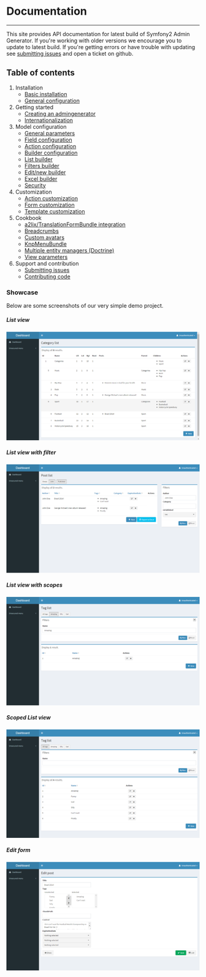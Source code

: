 # Documentation
---------------------------------------
This site provides API documentation for latest build of Symfony2 Admin Generator. If you're working with older versions we encourage you to update to latest build. If you're getting errors or have trouble with updating see [submitting issues][support-issues] and open a ticket on github.

## Table of contents
1. Installation
    - [Basic installation][install-base-install]
    - [General configuration][install-general-configuration]
2. Getting started
 	- [Creating an admingenerator][start-create-admin]
 	- [Internationalization][start-internationalization]
3. Model configuration
 	- [General parameters][start-general-params]
 	- [Field configuration][start-field-configuration]
 	- [Action configuration][start-action-configuration]
 	- [Builder configuration][start-builder-configuration]
 	- [List builder][start-list-builder]
 	- [Filters builder][start-filter-builder]
 	- [Edit/new builder][start-edit-builder]
 	- [Excel builder][start-excel-builder]
 	- [Security][start-security]
3. Customization
    - [Action customization][cust-actions]
    - [Form customization][cust-forms]
    - [Template customization][cust-templates]
4. Cookbook
    - [a2lix/TranslationFormBundle integration][cookbook-a2lix]
    - [Breadcrumbs][cookbook-breadcrumbs]
    - [Custom avatars][cookbook-avatar]
    - [KnpMenuBundle][cookbook-menu]
    - [Multiple entity managers (Doctrine)][cookbook-em]
    - [View parameters][cookbook-view-parameters]
5. Support and contribution
    - [Submitting issues][support-issues]
    - [Contributing code][support-contributing]

### Showcase

Below are some screenshots of our very simple demo project.

##### List view
![List view](img/showcase/list.png)

##### List view with filter
![List view with filter](img/showcase/list-with-filter.png)

##### List view with scopes
![List view with scopes](img/showcase/list-with-scopes.png)

##### Scoped List view
![Scoped List view](img/showcase/list-with-scopes--scoped.png)

##### Edit form
![Edit form](img/showcase/edit-form.png)

[support-contributing]: support-and-contribution/contributing.md
[support-issues]: support-and-contribution/submitting-issues.md

[install-base-install]: install/base-installation.md
[install-general-configuration]: install/general-configuration.md

[start-create-admin]: getting-started/create-admin.md
[start-internationalization]: getting-started/internationalization.md

[start-general-params]: admin/general-params.md
[start-field-configuration]: admin/fields.md
[start-action-configuration]: admin/actions.md
[start-builder-configuration]: admin/builders.md
[start-list-builder]: admin/builder-list.md
[start-filter-builder]: admin/builder-filter.md
[start-edit-builder]: admin/builder-edit.md
[start-excel-builder]: admin/builder-excel.md
[start-security]: admin/security.md

[cust-actions]: customization/actions.md
[cust-forms]: customization/forms.md
[cust-templates]: customization/templates.md

[cookbook-a2lix]: cookbook/a2lix-translations.md
[cookbook-avatar]: cookbook/custom-avatars.md
[cookbook-breadcrumbs]: cookbook/breadcrumbs.md
[cookbook-em]: cookbook/multiple-entity-managers.md
[cookbook-menu]: cookbook/knp-menu.md
[cookbook-view-parameters]: cookbook/view-parameters.md
